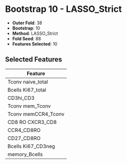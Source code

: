 # Bootstrap 10 - LASSO_Strict

- **Outer Fold**: 38
- **Bootstrap**: 10
- **Method**: LASSO_Strict
- **Fold Seed**: 88
- **Features Selected**: 10

## Selected Features

| Feature |
|---------|
| Tconv naive_total |
| Bcells Ki67_total |
| CD3hi_CD3 |
| Tconv mem_Tconv |
| Tconv memCCR4_Tconv |
| CD8 RO CXCR3_CD8 |
| CCR4_CD8RO |
| CD27_CD8RO |
| Bcells Ki67_CD3neg |
| memory_Bcells |
